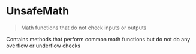 # UnsafeMath

> Math functions that do not check inputs or outputs

Contains methods that perform common math functions but do not do any overflow or underflow checks
